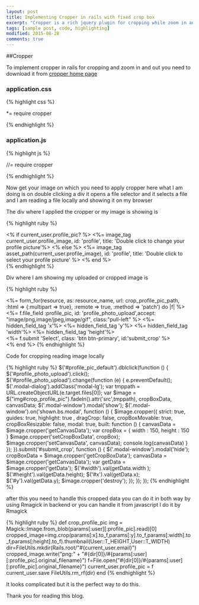 ```yaml
---
layout: post
title: Implementing Cropper in rails with fixed crop box
excerpt: "Cropper is a rich jquery plugin for cropping while zoom in and out resize crop area and many more options"
tags: [sample post, code, highlighting]
modified: 2015-08-28
comments: true
---
```


##Cropper

To implement cropper in rails for cropping and zoom in and out you need to download it from [cropper home page](http://fengyuanchen.github.io/cropper/)

### application.css

{% highlight css %}

  *= require cropper

{% endhighlight %}

### application.js

{% highlight js %}

 //= require cropper

{% endhighlight %}

Now get your image on which you need to apply cropper here what I am doing is on double clicking a div it opens a file selector and it selects a file and I am reading a file locally and showing it on my browser

The div where I applied the cropper or my image is showing is

 {% highlight ruby %}
   <div class="form-group">
     <div class="form-group user_image_lg" , id="profile_pic_default" >
       <% if current_user.profile_pic? %>
         <%= image_tag current_user.profile_image, id: 'profile', title: 'Double click to change your profile picture'%>
       <% else %>
         <%= image_tag asset_path(current_user.profile_image), id: 'profile', title: 'Double click to select your profile picture' %>
       <% end %>
     </div>
   </div>
 {% endhighlight %}

Div where I am showing my uploaded or cropped image is

{% highlight ruby %}
    <div class="cropper-example-2">
      <img src="" style="display: none;" id="crop_profile_pic">
    </div>
     <%= form_for(resource, as: resource_name, url: crop_profile_pic_path, :html => {:multipart => true}, :remote => true, :method => 'patch') do |f| %>
       <%= f.file_field :profile_pic, id: 'profile_photo_upload',accept: "image/png,image/jpeg,image/gif", class:"pull-left" %>
       <%= hidden_field_tag 'x'%>
       <%= hidden_field_tag 'y'%>
       <%= hidden_field_tag 'width'%>
       <%= hidden_field_tag 'height'%>
       <div class="modal-footer">
         <div class="row">
            <%= f.submit 'Select', class: 'btn btn-primary', id:'submit_crop' %>
         </div>
       </div>
     <% end %>
{% endhighlight %}

Code for cropping reading image locally

{% highlight ruby %}
    $('#profile_pic_default').dblclick(function () {
        $('#profile_photo_upload').click();
        $('#profile_photo_upload').change(function (e) {
            e.preventDefault();
            $('.modal-dialog').addClass('modal-lg');
            var tmppath = URL.createObjectURL(e.target.files[0]);
            var $image =   $("img#crop_profile_pic").fadeIn().attr('src',tmppath),
                    cropBoxData,
                    canvasData;
                    $('.modal-window').modal('show');
            $('.modal-window').on('shown.bs.modal', function () {
                $image.cropper({
                    strict: true,
                    guides: true,
                    highlight: true ,
                    dragCrop: false,
                    cropBoxMovable: true,
                    cropBoxResizable: false,
                    modal: true,
                    built: function () {
                        canvasData = $image.cropper('getCanvasData');
                        var cropBox = {
                            width : 150,
                            height : 150
                        }
                        $image.cropper('setCropBoxData', cropBox);
                        $image.cropper('setCanvasData', canvasData);
                        console.log(canvasData)
                    }
                });
            }).submit('#submit_crop', function () {
                $('.modal-window').modal('hide');
                cropBoxData = $image.cropper('getCropBoxData');
                canvasData = $image.cropper('getCanvasData');
                var getData = $image.cropper('getData');
                $('#width').val(getData.width   );
                $('#height').val(getData.height);
                $('#x').val(getData.x);
                $('#y').val(getData.y);
                $image.cropper('destroy');
            });
        });
    });
{% endhighlight %}

after this you need to handle this cropped data you can do it in both way by using Rmagick in backend or you can handle it from javascript I do it by Rmagick

 {% highlight ruby %}
	def crop_profile_pic
		img = Magick::Image.from_blob(params[:user][:profile_pic].read)[0]
		cropped_image=img.crop(params[:x].to_f,params[:y].to_f,params[:width].to_f,params[:height].to_f).thumbnail(User::T_HEIGHT,User::T_WIDTH)
		dir=FileUtils.mkdir(Rails.root/"#{current_user.email}")
		cropped_image.write("png:" + "#{dir[0]}/#{params[:user][:profile_pic].original_filename}")
		f=File.open("#{dir[0]}/#{params[:user][:profile_pic].original_filename}")
		current_user.profile_pic = f
		current_user.save
		FileUtils.rm_rf(dir)
	end
 {% endhighlight %}

It looks complicated but it is the perfect way to do this.

Thank you for reading this blog.

